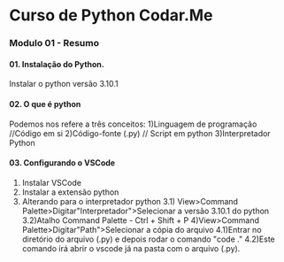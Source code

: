 # Curso de Python Codar.Me

### Modulo 01 - Resumo

#### 01. Instalação do Python.
Instalar o python versão 3.10.1

#### 02. O que é python

Podemos nos refere a três conceitos:
1)Linguagem de programação //Código em si
2)Código-fonte (.py) // Script em python
3)Interpretador Python

#### 03. Configurando o VSCode
1) Instalar VSCode
2) Instalar a extensão python
3) Alterando para o interpretador python
3.1) View>Command Palette>Digitar"Interpretador">Selecionar a versão 3.10.1 do python
3.2)Atalho Command Palette - Ctrl + Shift + P
4)View>Command Palette>Digitar"Path">Selecionar a cópia do arquivo
4.1)Entrar no diretório do arquivo (.py) e depois rodar o comando "code ."
4.2)Este comando irá abrir o vscode já na pasta com o arquivo (.py).

